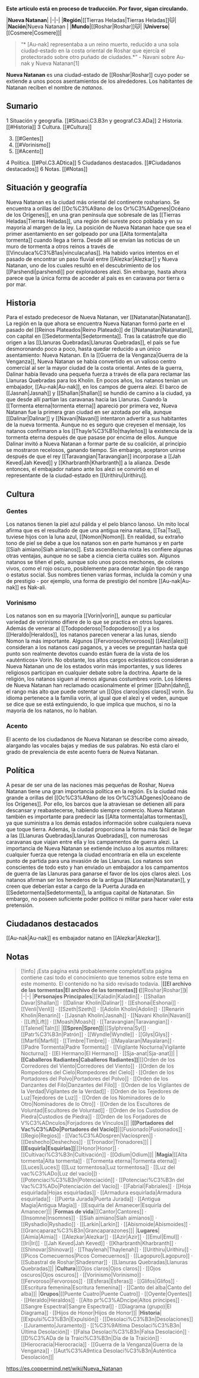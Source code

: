 **Este artículo está en proceso de traducción. Por favor, sigan circulando.**


|**Nueva Natanan**|
|-|-|
|**Región**|[[Tierras Heladas\|Tierras Heladas]]🐱︎|
|**Nación**|Nueva Natanan |
|**Mundo**|[[Roshar\|Roshar]]🐱︎|
|**Universo**|[[Cosmere\|Cosmere]]|

>“* [Au-nak] representaba a un reino muerto, reducido a una sola ciudad-estado en la costa oriental de Roshar que ejercía el protectorado sobre otro puñado de ciudades.*”
\- Navani sobre Au-nak y Nueva Natanan[1]


**Nueva Natanan** es una ciudad-estado de [[Roshar\|Roshar]] cuyo poder se extiende a unos pocos asentamientos de los alrededores. Los habitantes de Natanan reciben el nombre de *natanos*.

## Sumario

1 Situación y geografía. [[#Situaci.C3.B3n y geograf.C3.ADa]] 
2 Historia. [[#Historia]] 
3 Cultura. [[#Cultura]] 

3. [[#Gentes]] 
3. [[#Vorinismo]] 
3. [[#Acento]] 


4 Política. [[#Pol.C3.ADtica]] 
5 Ciudadanos destacados. [[#Ciudadanos destacados]] 
6 Notas. [[#Notas]] 


## Situación y geografía
Nueva Natanan es la ciudad más oriental del continente roshariano. Se encuentra a orillas del [[Oc%C3%A9ano de los Or%C3%ADgenes\|Océano de los Orígenes]], en una gran península que sobresale de las [[Tierras Heladas\|Tierras Heladas]], una región del sureste poco poblada y en su mayoría al margen de la ley. La posición de Nueva Natanan hace que sea el primer asentamiento en ser golpeado por una [[Alta tormenta\|alta tormenta]] cuando llega a tierra. Desde allí se envían las noticias de un muro de tormenta a otros reinos a través de [[Vinculaca%C3%B1as\|vinculacañas]].
Ha habido varios intentos en el pasado de encontrar un paso fluvial entre [[Alezkar\|Alezkar]] y Nueva Natanan, uno de los cuales resultó en el descubrimiento de los [[Parshendi\|parshendi]] por exploradores alezi. Sin embargo, hasta ahora parece que la única forma de acceder al país es en caravana por tierra o por mar.

## Historia
Para el estado predecesor de Nueva Natanan, ver [[Natanatan\|Natanatan]].
La región en la que ahora se encuentra Nueva Natanan formó parte en el pasado del [[Reinos Plateados\|Reino Plateado]] de [[Natanatan\|Natanatan]], con capital en [[Sedetormenta\|Sedetormenta]]. Tras la catástrofe que dio origen a las [[Llanuras Quebradas\|Llanuras Quebradas]], el país se fue desmoronando poco a poco, hasta quedar reducido a un único asentamiento: Nueva Natanan.
En la [[Guerra de la Venganza\|Guerra de la Venganza]], Nueva Natanan se había convertido en un valioso centro comercial al ser la mayor ciudad de la costa oriental. Antes de la guerra, Dalinar había llevado una pequeña fuerza a través de ella para reclamar las Llanuras Quebradas para los Kholin. En pocos años, los natanos tenían un embajador, [[Au-nak\|Au-nak]], en los campos de guerra alezi. El barco de [[Jasnah\|Jasnah]] y [[Shallan\|Shallan]] se hundió de camino a la ciudad, ya que desde allí partían las caravanas hacia las Llanuras.
Cuando la [[Tormenta eterna\|tormenta eterna]] apareció por primera vez, Nueva Natanan fue la primera gran ciudad en ser azotada por ella, aunque [[Dalinar\|Dalinar]] y [[Navani\|Navani]] intentaron advertir a sus habitantes de la nueva tormenta. Aunque no es seguro que creyesen el mensaje, los natanos confirmaron a los [[Thayle%C3%B1o\|thayleños]] la existencia de la tormenta eterna después de que pasase por encima de ellos.
Aunque Dalinar invitó a Nueva Natanan a formar parte de su coalición, al principio se mostraron recelosos, ganando tiempo. Sin embargo, aceptaron unirse después de que el rey [[Taravangian\|Taravangian]] incorporase a [[Jah Keved\|Jah Keved]] y [[Kharbranth\|Kharbranth]] a la alianza. Desde entonces, el embajador natano ante los alezi se convirtió en el representante de la ciudad-estado en [[Urithiru\|Urithiru]].

## Cultura
### Gentes
Los natanos tienen la piel azul pálida y el pelo blanco lanoso. Un mito local afirma que es el resultado de que una antigua reina natana, [[Tsa\|Tsa]], tuviese hijos con la luna azul, [[Nomon\|Nomon]]. En realidad, su extraño tono de piel se debe a que los natanos son en parte humanos y en parte [[Siah aimiano\|Siah aimianos]]. Esta ascendencia mixta les confiere algunas otras ventajas, aunque no se sabe a ciencia cierta cuáles son.
Algunos natanos se tiñen el pelo, aunque solo unos pocos mechones, de colores vivos, como el rojo oscuro, posiblemente para denotar algún tipo de rango o estatus social. Sus nombres tienen varias formas, incluida la común y una de prestigio - por ejemplo, una forma de prestigio del nombre [[Au-nak\|Au-nak]] es Nak-ali.

### Vorinismo
Los natanos son en su mayoría [[Vorin\|vorin]], aunque su particular variedad de vorinismo difiere de lo que se practica en otros lugares. Además de venerar al [[Todopoderoso\|Todopoderoso]] y a los [[Heraldo\|Heraldos]], los natanos parecen venerar a las lunas, siendo Nomon la más importante. Algunos [[Fervoroso\|fervorosos]] [[Alezi\|alezi]] consideran a los natanos casi paganos, y a veces se preguntan hasta qué punto son realmente devotos cuando están fuera de la vista de los «auténticos» Vorin. No obstante, los altos cargos eclesiásticos consideran a Nueva Natanan uno de los estados vorin más importantes, y sus líderes religiosos participan en cualquier debate sobre la doctrina.
Aparte de la religión, los natanos siguen al menos algunas costumbres vorin. Los líderes de Nueva Natanan han reclamado ocasionalmente el primer [[Dahn\|dahn]], el rango más alto que puede ostentar un [[Ojos claros\|ojos claros]] vorin. Su idioma pertenece a la familia vorin, al igual que el alezi y el veden, aunque se dice que se está extinguiendo, lo que implica que muchos, si no la mayoría de los natanos, no lo hablan.

### Acento
El acento de los ciudadanos de Nueva Natanan se describe como aireado, alargando las vocales bajas y medias de sus palabras. No está claro el grado de prevalencia de este acento fuera de Nueva Natanan.

## Política
A pesar de ser una de las naciones más pequeñas de Roshar, Nueva Natanan tiene una gran importancia política en la región. Es la ciudad más grande a orillas del [[Oc%C3%A9ano de los Or%C3%ADgenes\|Océano de los Orígenes]]. Por ello, los barcos que la atraviesan se detienen allí para descansar y reabastecerse, habiendo siempre comercio. Nueva Natanan también es importante para predecir las [[Alta tormenta\|altas tormentas]], ya que suministra a los demás estados información sobre cualquiera nueva que toque tierra.
Además, la ciudad proporciona la forma más fácil de llegar a las [[Llanuras Quebradas\|Llanuras Quebradas]], con numerosas caravanas que viajan entre ella y los campamentos de guerra alezi. La importancia de Nueva Natanan se extiende incluso a los asuntos militares: cualquier fuerza que retenga la ciudad encontraría en ella un excelente punto de partida para una invasión de las Llanuras. Los natanos son conscientes de todo esto y han enviado un embajador a los campamentos de guerra de las Llanuras para ganarse el favor de los ojos claros alezi.
Los natanos afirman ser los herederos de la antigua [[Natanatan\|Natanatan]], y creen que deberían estar a cargo de la Puerta Jurada en [[Sedetormenta\|Sedetormenta]], la antigua capital de Natanatan. Sin embargo, no poseen suficiente poder político ni militar para hacer valer esta pretensión.

## Ciudadanos destacados
[[Au-nak\|Au-nak]] es embajador natano en [[Alezkar\|Alezkar]].
## Notas

> [!info] ¡Esta página está probablemente completa!Esta página contiene casi todo el conocimiento que tenemos sobre este tema en este momento.
El contenido no ha sido revisado todavía.
|**[[El archivo de las tormentas\|El archivo de las tormentas]] (**[[Roshar\|Roshar]]**)**|
|-|-|
|**Personajes Principales**|[[Kaladin\|Kaladin]] · [[Shallan Davar\|Shallan]] · [[Dalinar Kholin\|Dalinar]] · [[Eshonai\|Eshonai]] · [[Venli\|Venli]] · [[Szeth\|Szeth]] · [[Adolin Kholin\|Adolin]] · [[Renarin Kholin\|Renarin]] · [[Jasnah Kholin\|Jasnah]] · [[Navani Kholin\|Navani]] · [[Lift\|Lift]] · [[Moash\|Moash]] · [[Taravangian\|Taravangian]] · [[Talenel\|Taln]]|
|**[[Spren\|Spren]]**|[[Sylphrena\|Syl]] · [[Patr%C3%B3n\|Patrón]] · [[Wyndle\|Wyndle]] · [[Glys\|Glys]] · [[Marfil\|Marfil]] · [[Timbre\|Timbre]] · [[Mayalaran\|Mayalaran]] · [[Padre Tormenta\|Padre Tormenta]] · [[Vigilante Nocturna\|Vigilante Nocturna]] · [[El Hermano\|El Hermano]] · [[Sja-anat\|Sja-anat]]|
|**[[Caballeros Radiantes\|Caballeros Radiantes]]**|[[Orden de los Corredores del Viento\|Corredores del Viento]] · [[Orden de los Rompedores del Cielo\|Rompedores del Cielo]] · [[Orden de los Portadores del Polvo\|Portadores del Polvo]] · [[Orden de los Danzantes del Filo\|Danzantes del Filo]] · [[Orden de los Vigilantes de la Verdad\|Vigilantes de la Verdad]] · [[Orden de los Tejedores de Luz\|Tejedores de Luz]] · [[Orden de los Nominadores de lo Otro\|Nominadores de lo Otro]] · [[Orden de los Escultores de Voluntad\|Escultores de Voluntad]] · [[Orden de los Custodios de Piedra\|Custodios de Piedra]] · [[Orden de los Forjadores de V%C3%ADnculos\|Forjadores de Vínculos]]|
|**[[Portadores del Vac%C3%ADo\|Portadores del Vacío]]**|[[Fusionado\|Fusionados]] · [[Regio\|Regios]] · [[Vac%C3%ADospren\|Vacíospren]] · [[Deshecho\|Deshechos]] · [[Tronador\|Tronadores]]|
|**[[Esquirla\|Esquirlas]]**|[[Honor\|Honor]] · [[Cultivaci%C3%B3n\|Cultivación]] · [[Odium\|Odium]]|
|**Magia**|[[Alta tormenta\|Alta tormenta]] · [[Tormenta eterna\|Tormenta eterna]] · [[Luces\|Luces]] ([[Luz tormentosa\|Luz tormentosa]] · [[Luz del vac%C3%ADo\|Luz del vacío]]) · [[Potenciaci%C3%B3n\|Potenciación]] · [[Potenciaci%C3%B3n del Vac%C3%ADo\|Potenciación del Vacío]] · [[Fabrial\|Fabriales]] · [[Hoja esquirlada\|Hojas esquirladas]] · [[Armadura esquirlada\|Armadura esquirlada]] · [[Puerta Jurada\|Puerta Jurada]] · [[Antigua Magia\|Antigua Magia]] · [[Esquirla del Amanecer\|Esquirla del Amanecer]]|
|**Formas de vida**|[[Cantor\|Cantores]] · [[Insomne\|Insomnes]] · [[Siah aimiano\|Siah aimianos]] · [[Ryshadio\|Ryshadio]] · [[Larkin\|Larkin]] · [[Abismoide\|Abismoides]] · [[Grancaparaz%C3%B3n\|Grancaparazones]]|
|**Lugares**|[[Aimia\|Aimia]] · [[Alezkar\|Alezkar]] · [[Azir\|Azir]] · [[Emul\|Emul]] · [[Iri\|Iri]] · [[Jah Keved\|Jah Keved]] · [[Kharbranth\|Kharbranth]] · [[Shinovar\|Shinovar]] · [[Thaylenah\|Thaylenah]] · [[Urithiru\|Urithiru]] · [[Picos Comecuernos\|Picos Comecuernos]] · [[Lagopuro\|Lagopuro]] · [[Subastral de Roshar\|Shadesmar]] · [[Llanuras Quebradas\|Llanuras Quebradas]]|
|**Cultura**|[[Ojos claros\|Ojos claros]] · [[Ojos oscuros\|Ojos oscuros]] · [[Vorinismo\|Vorinismo]] · [[Fervoroso\|Fervorosos]] · [[Esferas\|Esferas]] · [[Glifos\|Glifos]] · [[Escritura femenina\|Escritura femenina]] · [[Canto del alba\|Canto del alba]]|
|**Grupos**|[[Puente Cuatro\|Puente Cuatro]] · [[Oyente\|Oyentes]] · [[Heraldo\|Heraldos]] · [[Alto pr%C3%ADncipe\|Altos príncipes]] · [[Sangre Espectral\|Sangre Espectral]] · [[Diagrama (grupo)\|El Diagrama]] · [[Hijos de Honor\|Hijos de Honor]]|
|**Historia**|[[Expulsi%C3%B3n\|Expulsión]] · [[Desolaci%C3%B3n\|Desolaciones]] · [[Juramento\|Juramento]] · [[%C3%9Altima Desolaci%C3%B3n\|Última Desolación]] · [[Falsa Desolaci%C3%B3n\|Falsa Desolación]] · [[D%C3%ADa de la Traici%C3%B3n\|Día de la Traición]] · [[Hierocracia\|Hierocracia]] · [[Guerra de la Venganza\|Guerra de la Venganza]] · [[Aut%C3%A9ntica Desolaci%C3%B3n\|Auténtica Desolación]]|



https://es.coppermind.net/wiki/Nueva_Natanan